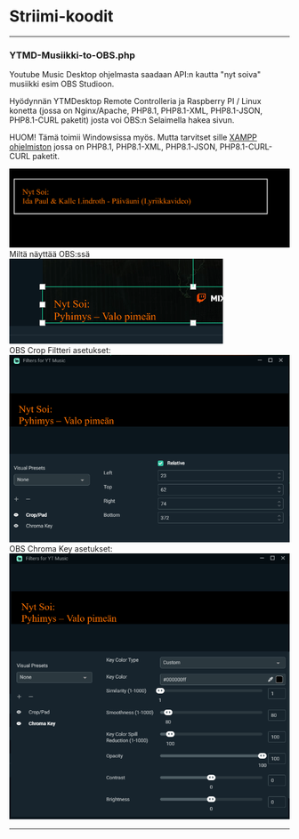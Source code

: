 # Striimi-koodit

---

### YTMD-Musiikki-to-OBS.php    
Youtube Music Desktop ohjelmasta saadaan API:n kautta "nyt soiva" musiikki esim OBS Studioon.     
   
Hyödynnän YTMDesktop Remote Controlleria ja Raspberry PI / Linux konetta (jossa on Nginx/Apache, PHP8.1, PHP8.1-XML, PHP8.1-JSON, PHP8.1-CURL paketit) josta voi OBS:n Selaimella hakea sivun.     
     
HUOM! Tämä toimii Windowsissa myös. Mutta tarvitset sille [XAMPP ohjelmiston](https://www.apachefriends.org/index.html) jossa on PHP8.1, PHP8.1-XML, PHP8.1-JSON, PHP8.1-CURL-CURL paketit. 
    
![YTMD_sivu](./img/YTMD_Esimerkki.PNG?raw=true)    
Miltä näyttää OBS:ssä      
![YTMD_OBS](./img/YTMD_OBS.PNG)     
OBS Crop Filtteri asetukset:    
![YTMD_Crop asetukset](./img/YTMD_Crop.PNG)    
OBS Chroma Key asetukset:    
![YTMD_Chroma Key astukset](./img/YTMD_Chroma_key.PNG)    


---

